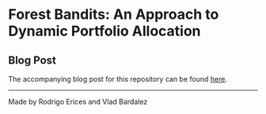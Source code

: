 # Forest Bandits: An Approach to Dynamic Portfolio Allocation

## Blog Post 

The accompanying blog post for this repository can be found [here](https://vbumich.github.io/Multi-armed-Portfolio-Bandit/).

***

Made by Rodrigo Erices and Vlad Bardalez
